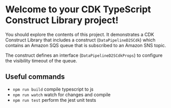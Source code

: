 # Welcome to your CDK TypeScript Construct Library project!

You should explore the contents of this project. It demonstrates a CDK Construct Library that includes a construct (`DataPipelineD2SCdk`)
which contains an Amazon SQS queue that is subscribed to an Amazon SNS topic.

The construct defines an interface (`DataPipelineD2SCdkProps`) to configure the visibility timeout of the queue.

## Useful commands

 * `npm run build`   compile typescript to js
 * `npm run watch`   watch for changes and compile
 * `npm run test`    perform the jest unit tests